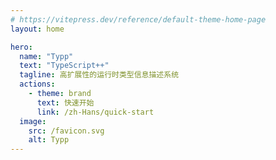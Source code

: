 ```yaml
---
# https://vitepress.dev/reference/default-theme-home-page
layout: home

hero:
  name: "Typp"
  text: "TypeScript++"
  tagline: 高扩展性的运行时类型信息描述系统
  actions:
    - theme: brand
      text: 快速开始
      link: /zh-Hans/quick-start
  image:
    src: /favicon.svg
    alt: Typp
---
```

